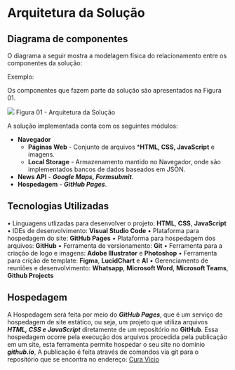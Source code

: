 # Arquitetura da Solução

## Diagrama de componentes

O diagrama a seguir mostra a modelagem física do relacionamento entre os componentes da solução:

Exemplo:

Os componentes que fazem parte da solução são apresentados na Figura 01.

<img src="https://user-images.githubusercontent.com/86859418/175459310-a0835829-9971-469b-8418-90fe5151b667.jpg">
Figura 01 - Arquitetura da Solução

A solução implementada conta com os seguintes módulos:
- **Navegador** 
  - **Páginas Web** - Conjunto de arquivos ***HTML, CSS, JavaScript** e imagens.
   - **Local Storage** - Armazenamento mantido no Navegador, onde são implementados bancos de dados baseados em JSON.
 - **News API** - ***Google Maps, Formsubmit***.
 - **Hospedagem** - ***GitHub Pages***. 


## Tecnologias Utilizadas

• Linguagens utlizadas para desenvolver o projeto: **HTML**, **CSS**, **JavaScript**
• IDEs de desenvolvimento: **Visual Studio Code**
• Plataforma para hospedagem do site: **GitHub Pages**
• Plataforma para hospedagem dos arquivos: **GitHub**
• Ferramenta de versionamento: **Git**
• Ferramenta para a criação de logo e imagens: **Adobe Illustrator** e **Photoshop**
• Ferramenta para crição de template: **Figma**, **LucidChart** e **AI**
• Gerenciamento de reuniões e desenvolvimento: **Whatsapp**, **Microsoft Word**, **Microsoft Teams**, **Github Projects** 

## Hospedagem

A Hospedagem será feita por meio do ***GitHub Pages***, que é um serviço de
hospedagem de site estático, ou seja, um projeto que utiliza arquivos
***HTML, CSS e JavaScript*** diretamente de um repositório no **GitHub**. Essa 
hospedagem ocorre pela execução dos arquivos procedida pela publicação 
em um site, esta ferramenta permite hospedar o seu site no domínio ***github.io***, A publicação é feita através de comandos via git para o repositório que se encontra no endereço: <a target="_blank" href="https://icei-puc-minas-pmv-ads.github.io/curavicio/view/index.html">Cura Vício</a>
